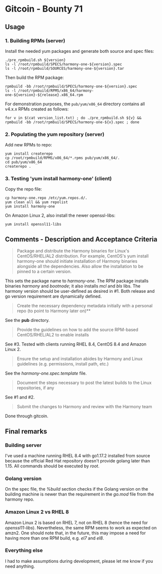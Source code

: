 # Gitcoin - Bounty 71

## Usage

### 1. Building RPMs (server)
Install the needed yum packages and generate both source and spec files:
```shell
./pre_rpmbuild.sh ${version}
ls -l /root/rpmbuild/SPECS/harmony-one-${version}.spec
ls -l /root/rpmbuild/SOURCES/harmony-one-${version}.tar
```

Then build the RPM package:
```shell
rpmbuild -bb /root/rpmbuild/SPECS/harmony-one-${version}.spec
ls -l /root/rpmbuild/RPMS/x86_64/harmony-one-${version}-${release}.x86_64.rpm
```

For demonstration purposes, the `pub/yum/x86_64` directory contains all v4.x.x RPMs created as follows:
```shell
for v in $(cat version_list.txt) ; do ./pre_rpmbuild.sh ${v} && rpmbuild -bb /root/rpmbuild/SPECS/harmony-one-${v}.spec ; done
```

### 2. Populating the yum repository (server)
Add new RPMs to repo:
```shell
yum install createrepo
cp /root/rpmbuild/RPMS/x86_64/*.rpms pub/yum/x86_64/.
cd pub/yum/x86_64
createrepo .
```

### 3. Testing 'yum install harmony-one' (client)
Copy the repo file:
```shell
cp harmony-one.repo /etc/yum.repos.d/.
yum clean all && yum repolist
yum install harmony-one
```

On Amazon Linux 2, also install the newer openssl-libs:
```shell
yum install openssl11-libs
```

## Comments - Description and Acceptance Criteria

> Package and distribute the Harmony binaries for Linux's CentOS/RHEL/AL2 distribution. For example, CentOS's yum install harmony-one should initiate installation of Harmony binaries alongside all the dependencies. Also allow the installation to be pinned to a certain version.

This sets the package name to *harmony-one*. The RPM package installs binaries *harmony* and *bootnode*; it also installs *mcl* and *bls* libs. The harmony version should be user-defined as desired in #1. Both release and go version requirement are dynamically defined.

> Create the necessary dependency metadata initially with a personal repo (to point to Harmony later on)**

See the **pub** directory.

> Provide the guidelines on how to add the source RPM-based CentOS/RHEL/AL2 to enable installs

See #3. Tested with clients running RHEL 8.4, CentOS 8.4 and Amazon Linux 2.

> Ensure the setup and installation abides by Harmony and Linux guidelines (e.g. permissions, install path, etc.)

See the *harmony-one.spec.template* file.

> Document the steps necessary to post the latest builds to the Linux repositories, if any

See #1 and #2.

> Submit the changes to Harmony and review with the Harmony team

Done through gitcoin.

## Final remarks

### Building server
I've used a machine running RHEL 8.4 with go1.17.2 installed from source
because the official Red Hat repository doesn't provide golang later than 1.15.
All commands should be executed by *root*.

### Golang version
On the spec file, the *%build* section checks if the Golang version on the building machine is newer
than the requirement in the *go.mod* file from the harmony repo. 

### Amazon Linux 2 vs RHEL 8
Amazon Linux 2 is based on RHEL 7, not on RHEL 8 (hence the need for *openssl11-libs*). Nevertheless, the same RPM
seems to work as expected on amzn2. One should note that, in the future, this may impose a need for having more
than one RPM build, e.g. *el7* and *el8*.

### Everything else
I had to make assumptions during development, please let me know if you need anything.